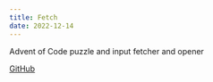 ```yaml
---
title: Fetch
date: 2022-12-14
---
```


Advent of Code puzzle and input fetcher and opener

[GitHub](https://github.com/dbut2/fetch)
